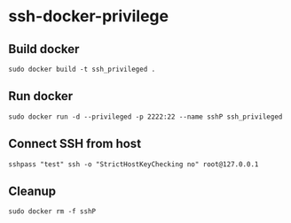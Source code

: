 # ssh-docker-privilege

## Build docker
`sudo docker build -t ssh_privileged .`

## Run docker
`sudo docker run -d --privileged -p 2222:22 --name sshP ssh_privileged`

## Connect SSH from host
`sshpass "test" ssh -o "StrictHostKeyChecking no" root@127.0.0.1`


## Cleanup
`sudo docker rm -f sshP`

